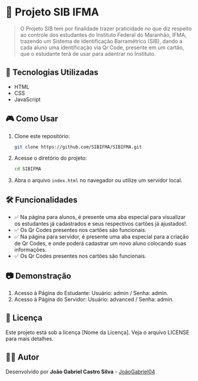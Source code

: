 # 📌 Projeto SIB IFMA

> O Projeto SIB tem por finalidade trazer praticidade no que diz respeito ao controle dos estudantes do Instituto Federal do Maranhão, IFMA, trazendo um Sistema de Identificação Barramétrico (SIB), dando a cada aluno uma identificação via Qr Code, presente em um cartão, que o estudante terá de usar para adentrar no Instituto.

## 🚀 Tecnologias Utilizadas

- HTML
- CSS
- JavaScript

## 🎮 Como Usar

1. Clone este repositório:
   ```sh
   git clone https://github.com/SIBIFMA/SIBIFMA.git
   ```
2. Acesse o diretório do projeto:
   ```sh
   cd SIBIFMA
   ```
3. Abra o arquivo `index.html` no navegador ou utilize um servidor local.

## 🛠 Funcionalidades

- ✅ Na página para alunos, é presente uma aba especial para visualizar os estudantes já cadastrados e seus respectivos cartões já ajustados!.
- ✅ Os Qr Codes presentes nos cartões são funcionais.
- ✅ Na página para servidor, é presente uma aba especial para a criação de Qr Codes, e onde poderá cadastrar um novo aluno colocando suas informações.
- ✅ Os Qr Codes presentes nos cartões são funcionais.

## 📷 Demonstração

1. Acesso à Página do Estudante: Usuário: admin / Senha: admin.
![]()
2. Acesso à Página do Servidor: Usuário: advanced / Senha: admin.
![]()

## 📄 Licença

Este projeto está sob a licença [Nome da Licença]. Veja o arquivo LICENSE para mais detalhes.

## 👨‍💻 Autor

Desenvolvido por **João Gabriel Castro Silva** - [JoãoGabriel04](https://github.com/JoaoGabriel04)

